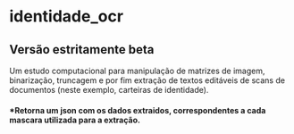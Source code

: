 # identidade_ocr
## Versão estritamente beta
Um estudo computacional para manipulação de matrizes de imagem, binarização, truncagem e por fim extração de textos editáveis de scans de documentos (neste exemplo, carteiras de identidade).

#### *Retorna um json com os dados extraidos, correspondentes a cada mascara utilizada para a extração.
